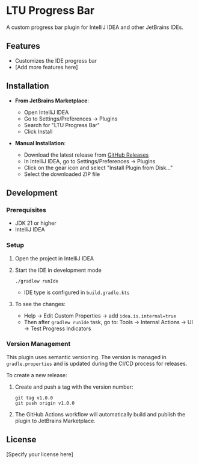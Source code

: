 # LTU Progress Bar

A custom progress bar plugin for IntelliJ IDEA and other JetBrains IDEs.

## Features

- Customizes the IDE progress bar
- [Add more features here]

## Installation

- **From JetBrains Marketplace**:
  - Open IntelliJ IDEA
  - Go to Settings/Preferences → Plugins
  - Search for "LTU Progress Bar"
  - Click Install

- **Manual Installation**:
  - Download the latest release from [GitHub Releases](https://github.com/yourusername/ltu-progress-bar/releases)
  - In IntelliJ IDEA, go to Settings/Preferences → Plugins
  - Click on the gear icon and select "Install Plugin from Disk..."
  - Select the downloaded ZIP file

## Development

### Prerequisites

- JDK 21 or higher
- IntelliJ IDEA

### Setup

1. Open the project in IntelliJ IDEA

2. Start the IDE in development mode
   ```
   ./gradlew runIde
   ```
   - IDE type is configured in `build.gradle.kts`

3. To see the changes:
    - Help -> Edit Custom Properties -> add `idea.is.internal=true`
    - Then after `gradlew runIde` task, go to: Tools -> Internal Actions -> UI -> Test Progress Indicators

### Version Management

This plugin uses semantic versioning. The version is managed in `gradle.properties` and is updated during the CI/CD process for releases.

To create a new release:

1. Create and push a tag with the version number:
   ```
   git tag v1.0.0
   git push origin v1.0.0
   ```

2. The GitHub Actions workflow will automatically build and publish the plugin to JetBrains Marketplace.

## License

[Specify your license here]
